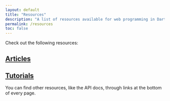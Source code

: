 ```yaml
---
layout: default
title: "Resources"
description: "A list of resources available for web programming in Dart."
permalink: /resources
toc: false
---
```


Check out the following resources:

## [Articles](articles/)

## [Tutorials](tutorials/)

You can find other resources, like the API docs, through
links at the bottom of every page.
